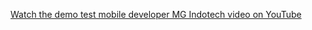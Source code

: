 [Watch the demo test mobile developer MG Indotech video on YouTube](https://youtube.com/shorts/gv0Pd7NW-SU?feature=share)
